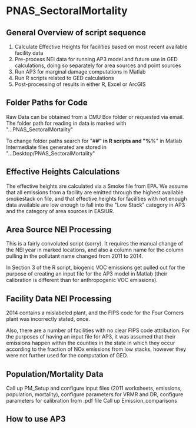 # PNAS_SectoralMortality
## General Overview of script sequence

1. Calculate Effective Heights for facilities based on most recent available facility data
2. Pre-process NEI data for running AP3 model and future use in GED calculations, doing so separately for area sources and point sources
3. Run AP3 for marginal damage computations in Matlab
4. Run R scripts related to GED calculations
5. Post-processing of results in either R, Excel or ArcGIS


## Folder Paths for Code
Raw Data can be obtained from a CMU Box folder or requested via email. The folder path for reading in data is marked with "...PNAS_SectoralMortality"

To change folder paths search for "#__#" in R scripts and "%__%" in Matlab
Intermediate files generated are stored in "...Desktop/PNAS_SectoralMortality"

## Effective Heights Calculations
The effective heights are calculated via a Smoke file from EPA. We assume that all emissions from a facility are emitted through the highest available smokestack on file, and that effective heights for facilities with not enough data available are low enough to fall into the "Low Stack" category in AP3 and the category of area sources in EASIUR.

## Area Source NEI Processing
This is a fairly convoluted script (sorry). It requires the manual change of the NEI year in marked locations, and also a column name for the column pulling in the pollutant name changed from 2011 to 2014.

In Section 3 of the R script, biogenic VOC emissions get pulled out for the purpose of creating an input file for the AP3 model in Matlab (their calibration is different than for anthropogenic VOC emissions).

## Facility Data NEI Processing
2014 contains a mislabeled plant, and the FIPS code for the Four Corners plant was incorrectly stated, once.

Also, there are a number of facilities with no clear FIPS code attribution. For the purposes of having an input file for AP3, it was assumed that their emissions happen within the counties in the state in which they occur according to the fraction of NOx emissions from low stacks, however they were not further used for the computation of GED.

## Population/Mortality Data
Call up PM_Setup and configure input files (2011 worksheets, emissions, population, mortality), configure parameters for VRMR and DR, configure parameters for calibration from .pdf file
Call up Emission_comparisons

## How to use AP3
